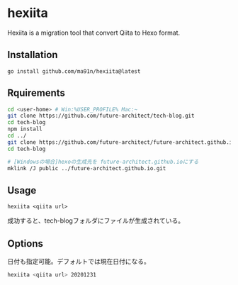 # hexiita

Hexiita is a migration tool that convert Qiita to Hexo format.

## Installation

```
go install github.com/ma91n/hexiita@latest
```

## Rquirements

```sh
cd <user-home> # Win:%USER_PROFILE% Mac:~
git clone https://github.com/future-architect/tech-blog.git
cd tech-blog
npm install
cd ../
git clone https://github.com/future-architect/future-architect.github.io.git
cd tech-blog

# [Windowsの場合]hexoの生成先を future-architect.github.ioにする
mklink /J public ../future-architect.github.io.git
```

## Usage

```
hexiita <qiita url>
```

成功すると、tech-blogフォルダにファイルが生成されている。

## Options

日付も指定可能。デフォルトでは現在日付になる。

```sh
hexiita <qiita url> 20201231
```

